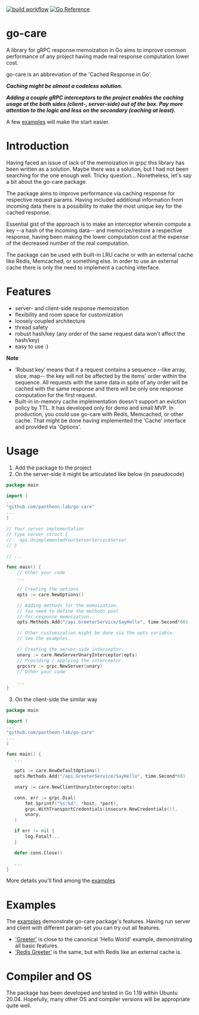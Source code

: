 [![build workflow](https://github.com/pantheon-lab/go-care/actions/workflows/main.yml/badge.svg?event=push)](https://github.com/pantheon-lab/go-care/actions)
[![Go Reference](https://pkg.go.dev/badge/github.com/pantheon-lab/go-care.svg)](https://pkg.go.dev/github.com/pantheon-lab/go-care)
# go-care

A library for gRPC response memoization in Go aims to improve common performance of any project having made real
response computation lower cost.

go-care is an abbreviation of the 'Cached Response in Go'.

_**Caching might be almost a codeless solution.**_

_**Adding a couple gRPC interceptors to the project enables the caching usage at the both sides (client-, server-side) out of the box. Pay more attention to the logic and less on the secondary  (caching at least).**_

A few [examples](https://github.com/pantheon-lab/go-care/tree/main/examples) will make the start easier.

# Introduction

Having faced an issue of lack of the memoization in grpc this library has been written as a solution. Maybe there was a
solution, but I had not been searching for the one enough well. Tricky question... Nonetheless, let's say a bit about
the go-care package.

The package aims to improve performance via caching response for respective request params. Having included additional
information from incoming data there is a possibility to make the most unique key for the cached response.

Essential gist of the approach is to make an interceptor wherein compute a key --a hash of the incoming data-- and
memorize/restore a respective response, having been making the lower computation cost at the expense of the decreased
number of the real computation.

The package can be used with built-in LRU cache or with an external cache like Redis, Memcached, or something else. In
order to use an external cache there is only the need to implement a caching interface.

# Features

- server- and client-side response memoization
- flexibility and room space for customization
- loosely coupled architecture
- thread safety
- robust hash/key (any order of the same request data won't affect the hash/key)
- easy to use :)

**Note**

- ‘Robust key’ means that if a request contains a sequence --like array, slice, map-- the key will not be affected by
  the items' order within the sequence. All requests with the same data in spite of any order will be cached with the
  same response and there will be only one response computation for the first request.
- Built-in in-memory cache implementation doesn't support an eviction policy by TTL. It has developed only for demo and
  small MVP. In production, you could use go-care with Redis, Memcached, or other cache. That might be done having
  implemented the 'Cache' interface and provided via 'Options'.

# Usage

1. Add the package to the project
2. On the server-side it might be articulated like below (in pseudocode)

```go
package main

import (
...
"github.com/pantheon-lab/go-care"
...
)

// Your server implementation
// type server struct {
//   api.UnimplementedYourServerServiceServer
// }

// ...

func main() {
	// Other your code
	...

	// Creating the options
	opts := care.NewOptions()

	// Adding methods for the memoization. 
	// You need to define the methods pool 
	// for response memoization.
	opts.Methods.Add("/api.GreeterService/SayHello", time.Second*60)

	// Other customization might be done via the opts variable.
	// See the examples.

	// Creating the server-side interceptor.
	unary := care.NewServerUnaryInterceptor(opts)
	// Providing / applying the interceptor
	grpcsrv := grpc.NewServer(unary)
	// Other your code

	...
}
```  

3. On the client-side the similar way

 ```go
package main

import (
...
"github.com/pantheon-lab/go-care"
...
)

func main() {
	...

	opts := care.NewDefaultOptions()
	opts.Methods.Add("/api.GreeterService/SayHello", time.Second*60)

	unary := care.NewClientUnaryInterceptor(opts)

	conn, err := grpc.Dial(
		fmt.Sprintf("%s:%d", *host, *port),
		grpc.WithTransportCredentials(insecure.NewCredentials()),
		unary,
	)

	if err != nil {
		log.Fatalf...
	}

	defer conn.Close()

	...
}
```

More details you'll find among the [examples](https://github.com/pantheon-lab/go-care/tree/main/examples)

# Examples

The [examples](https://github.com/pantheon-lab/go-care/tree/main/examples) demonstrate go-care package's features. Having run
server and client with different param-set you can try out all features.

- ['Greeter'](https://github.com/pantheon-lab/go-care/tree/main/examples/greeter) is close to the canonical 'Hello World'
  example, demonstrating all basic features.
- ['Redis Greeter'](https://github.com/pantheon-lab/go-care/tree/main/examples/redis_greeter) is the same, but with Redis like an
  external cache is.

# Compiler and OS

The package has been developed and tested in Go 1.19 within Ubuntu 20.04. Hopefully, many other OS and compiler versions
will be appropriate quite well.  
